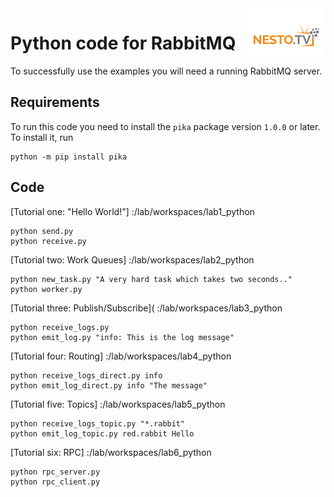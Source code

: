 <img align="right" src="./logo-small.png">



# Python code for RabbitMQ

To successfully use the examples you will need a running RabbitMQ server.

## Requirements

To run this code you need to install the `pika` package version `1.0.0` or later. To install it, run

    python -m pip install pika



## Code

[Tutorial one: "Hello World!"]  <host-ip>:<port>/lab/workspaces/lab1_python

    python send.py
    python receive.py


[Tutorial two: Work Queues] <host-ip>:<port>/lab/workspaces/lab2_python

    python new_task.py "A very hard task which takes two seconds.."
    python worker.py


[Tutorial three: Publish/Subscribe]( <host-ip>:<port>/lab/workspaces/lab3_python

    python receive_logs.py
    python emit_log.py "info: This is the log message"


[Tutorial four: Routing] <host-ip>:<port>/lab/workspaces/lab4_python

    python receive_logs_direct.py info
    python emit_log_direct.py info "The message"


[Tutorial five: Topics] <host-ip>:<port>/lab/workspaces/lab5_python

    python receive_logs_topic.py "*.rabbit"
    python emit_log_topic.py red.rabbit Hello


[Tutorial six: RPC] <host-ip>:<port>/lab/workspaces/lab6_python

    python rpc_server.py
    python rpc_client.py
